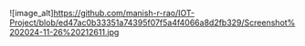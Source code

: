 ![image_alt]https://github.com/manish-r-rao/IOT-Project/blob/ed47ac0b33351a74395f07f5a4f4066a8d2fb329/Screenshot%202024-11-26%20212611.jpg
